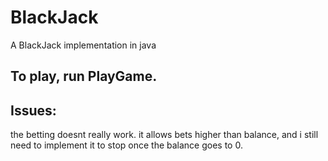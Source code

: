 # BlackJack
A BlackJack implementation in java

## To play, run PlayGame.

## Issues:
the betting doesnt really work. it allows bets higher than balance, and i 
still need to implement it to stop once the balance goes to 0.
